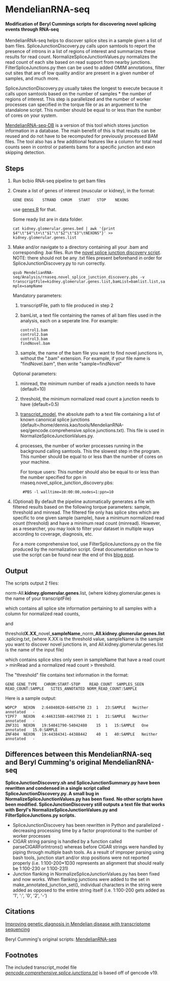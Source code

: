 ﻿# MendelianRNA-seq

#### Modification of Beryl Cummings scripts for discovering novel splicing events through RNA-seq

MendelianRNA-seq helps to discover splice sites in a sample given a list of bam files. SpliceJunctionDiscovery.py calls upon samtools to report the presence of introns in a list of regions of interest and summarizes these results for read count. NormalizeSpliceJunctionValues.py normalizes the read count of each site based on read support from nearby junctions. FilterSpliceJunctions.py then can be used to added OMIM annotations, filter out sites that are of low quality and/or are present in a given number of samples, and much more.

SpliceJunctionDiscovery.py usually takes the longest to execute because it calls upon samtools based on the number of samples * the number of regions of interest. This step is parallelized and the number of worker processes can specified in the torque file or as an arguement to the standalone script. This number should be equal to or less than the number of cores on your system.

[MendelianRNA-seq-DB](https://github.com/dennis-kao/MendelianRNA-seq-DB) is a version of this tool which stores junction information in a database. The main benefit of this is that results can be reused and do not have to be recomputed for previously processed BAM files. The tool also has a few additional features like a column for total read counts seen in control or patients bams for a specific junction and exon skipping detection. 

## Steps

1. Run bcbio RNA-seq pipeline to get bam files

2. Create a list of genes of interest (muscular or kidney), in the format:
	
	```GENE	ENSG	STRAND	CHROM	START	STOP	NEXONS```

	use [genes.R](https://github.com/naumenko-sa/bioscripts/blob/master/genes.R) for that.

	Some ready list are in data folder.

	```cat kidney.glomerular.genes.bed | awk '{print $4"\t"$4"\t+\t"$1"\t"$2"\t"$3"\tNEXONS"}' >> kidney.glomerular.genes.list```

3. Make and/or navigate to a directory containing all your .bam and corresponding .bai files. Run the [novel splice junction discovery script](https://github.com/dennis-kao/MendelianRNA-seq/blob/master/Analysis/rnaseq.novel_splice_junction_discovery.pbs). NOTE: there should not be any .txt files present beforehand in order for SpliceJunctionDiscovery.py to run correctly.

	```qsub MendelianRNA-seq/Analysis/rnaseq.novel_splice_junction_discovery.pbs -v transcriptFile=kidney.glomerular.genes.list,bamList=bamlist.list,sample=sampName```

	Mandatory parameters:
	1. transcriptFile, path to file produced in step 2
	2. bamList, a text file containing the names of all bam files used in the analysis, each on a seperate line. For example:

		```
		control1.bam
		control2.bam
		control3.bam
		findNovel.bam
		```
	3. sample, the name of the bam file you want to find novel junctions in, without the ".bam" extension. For example, if your file name is "findNovel.bam", then write "sample=findNovel"

	Optional parameters:
	1. minread, the minimum number of reads a junction needs to have (default=10)
	2. threshold, the minimum normalized read count a junction needs to have (default=0.5)
	3. [transcript_model](https://github.com/dennis-kao/MendelianRNA-seq/blob/master/gencode.comprehensive.splice.junctions.txt), the absolute path to a text file containing a list of known canonical splice junctions (default=/home/dennis.kao/tools/MendelianRNA-seq/gencode.comprehensive.splice.junctions.txt). This file is used in NormalizeSpliceJunctionValues.py.
	4. processes, the number of worker processes running in the background calling samtools. This the slowest step in the program. This number should be equal to or less than the number of cores on your machine. 
	
		For torque users: This number should also be equal to or less than the number specified for ppn in rnaseq.novel_splice_junction_discovery.pbs:

		
			#PBS -l walltime=10:00:00,nodes=1:ppn=10

4. (Optional) By default the pipeline automatically generates a file with filtered results based on the following torque parameters: sample, threshold and minread. The filtered file only has splice sites which are specific to one given sample (sample), have a minimum normalized read count (threshold) and have a minimum read count (minread). However, as a researcher, you may look to filter your dataset in multiple ways according to coverage, diagnosis, etc. 

	For a more comprehensive tool, use FilterSpliceJunctions.py on the file produced by the normalization script. Great documentation on how to use the script can be found near the end of this [blog post](https://macarthurlab.org/2017/05/31/improving-genetic-diagnosis-in-mendelian-disease-with-transcriptome-sequencing-a-walk-through/). 

## Output

The scripts output 2 files:

norm-All.**kidney.glomerular.genes**.list, (where kidney.glomerular.genes is the name of your transcriptFile) 

which contains all splice site information pertaining to all samples with a column for normalized read counts,

and

threshold**X.XX**\_novel\_**sampleName**\_norm\_**All.kidney.glomerular.genes.list**.splicing.txt, (where X.XX is the threshold value, sampleName is the sample you want to discover novel junctions in, and All.kidney.glomerular.genes.list is the name of the input file) 

which contains splice sites only seen in sampleName that have a read count > minRead and a normalized read count > threshold.

The "threshold" file contains text information in the format:

```GENE	GENE_TYPE	CHROM:START-STOP	READ_COUNT	SAMPLES_SEEN	READ_COUNT:SAMPLE	SITES_ANNOTATED	NORM_READ_COUNT:SAMPLE```

Here is a sample output:

```
WDPCP	NEXON	2:64040820-64054790	23	1	23:SAMPLE	Neither annotated	-
YIPF7	NEXON	4:44631580-44637960	21	1	21:SAMPLE	Neither annotated	-
ZNF331	NEXON	19:54041790-54042480	15	1	15:SAMPLE	One annotated	15.0:SAMPLE
ZNF404	NEXON	19:44384341-44388442	40	1	40:SAMPLE	Neither annotated	-
```
## Differences between this MendelianRNA-seq and Beryl Cumming's original MendelianRNA-seq

**SpliceJunctionDiscovery.sh and SpliceJunctionSummary.py have been rewritten and condensed in a single script called SpliceJunctionDiscovery.py. A small bug in NormalizeSpliceJunctionValues.py has been fixed. No other scripts have been modified. SpliceJunctionDiscovery still outputs a text file that works with Beryl's NormalizeSpliceJunctionValues.py and FilterSpliceJunctions.py scripts.**

- SpliceJunctionDiscovery has been rewritten in Python and parallelized - decreasing processing time by a factor proprotional to the number of worker processes
- CIGAR string parsing is handled by a function called parseCIGARForIntrons() whereas before CIGAR strings were handled by piping through multiple bash tools. As a result of improper parsing using bash tools, junction start and/or stop positions were not reported properly (i.e. 1:100-200*1D30 represents an alignment that should really be 1:100-230 or 1:100-231)
- Junction flanking in NormalizeSpliceJunctionValues.py has been fixed and now works. When flanking junctions were added to the set in make_annotated_junction_set(), individual characters in the string were added as opposed to the entire string itself (i.e. 1:100-200 gets added as '1', ':', '0', '2', '-')

## Citations

[Improving genetic diagnosis in Mendelian disease with transcriptome sequencing](http://stm.sciencemag.org/content/9/386/eaal5209)

Beryl Cumming's original scripts: [MendelianRNA-seq](https://github.com/berylc/MendelianRNA-seq)

## Footnotes

The included transcript_model file [_gencode.comprehensive.splice.junctions.txt_](https://github.com/dennis-kao/MendelianRNA-seq/blob/master/gencode.comprehensive.splice.junctions.txt) is based off of gencode v19.

